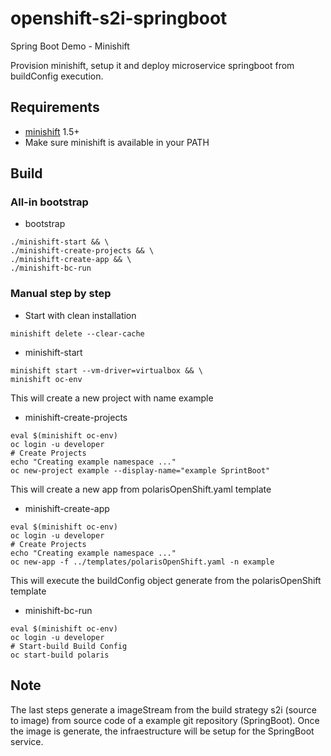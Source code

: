 # openshift-s2i-springboot
Spring Boot Demo - Minishift

Provision minishift, setup it and deploy microservice springboot 
from buildConfig execution.

## Requirements
- [minishift](https://docs.openshift.org/latest/minishift/getting-started/installing.html) 1.5+
- Make sure minishift is available in your PATH

## Build

### All-in bootstrap
* bootstrap
```
./minishift-start && \
./minishift-create-projects && \
./minishift-create-app && \
./minishift-bc-run
```

### Manual step by step
* Start with clean installation
```
minishift delete --clear-cache
```
* minishift-start
```
minishift start --vm-driver=virtualbox && \
minishift oc-env
```
This will create a new project with name example
* minishift-create-projects
```
eval $(minishift oc-env)
oc login -u developer
# Create Projects
echo "Creating example namespace ..."
oc new-project example --display-name="example SprintBoot"
```
This will create a new app from polarisOpenShift.yaml template
*  minishift-create-app
```
eval $(minishift oc-env)
oc login -u developer
# Create Projects
echo "Creating example namespace ..."
oc new-app -f ../templates/polarisOpenShift.yaml -n example
```
This will execute the buildConfig object generate from the polarisOpenShift template
* minishift-bc-run
```
eval $(minishift oc-env)
oc login -u developer
# Start-build Build Config
oc start-build polaris
```
## Note
The last steps generate a imageStream from the build strategy s2i (source to image) from 
source code of a example git repository (SpringBoot). Once the image is generate, 
the infraestructure will be setup for the SpringBoot service. 